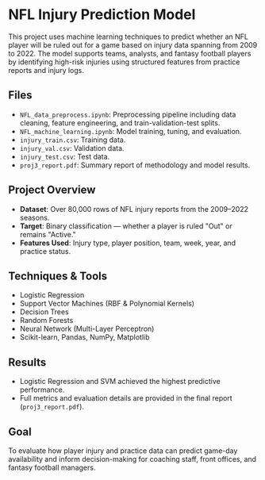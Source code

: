 # NFL Injury Prediction Model

This project uses machine learning techniques to predict whether an NFL player will be ruled out for a game based on injury data spanning from 2009 to 2022. The model supports teams, analysts, and fantasy football players by identifying high-risk injuries using structured features from practice reports and injury logs.

## Files
- `NFL_data_preprocess.ipynb`: Preprocessing pipeline including data cleaning, feature engineering, and train-validation-test splits.
- `NFL_machine_learning.ipynb`: Model training, tuning, and evaluation.
- `injury_train.csv`: Training data.
- `injury_val.csv`: Validation data.
- `injury_test.csv`: Test data.
- `proj3_report.pdf`: Summary report of methodology and model results.

## Project Overview
- **Dataset**: Over 80,000 rows of NFL injury reports from the 2009–2022 seasons.
- **Target**: Binary classification — whether a player is ruled "Out" or remains "Active."
- **Features Used**: Injury type, player position, team, week, year, and practice status.

## Techniques & Tools
- Logistic Regression
- Support Vector Machines (RBF & Polynomial Kernels)
- Decision Trees
- Random Forests
- Neural Network (Multi-Layer Perceptron)
- Scikit-learn, Pandas, NumPy, Matplotlib

## Results
- Logistic Regression and SVM achieved the highest predictive performance.
- Full metrics and evaluation details are provided in the final report (`proj3_report.pdf`).

## Goal
To evaluate how player injury and practice data can predict game-day availability and inform decision-making for coaching staff, front offices, and fantasy football managers.
